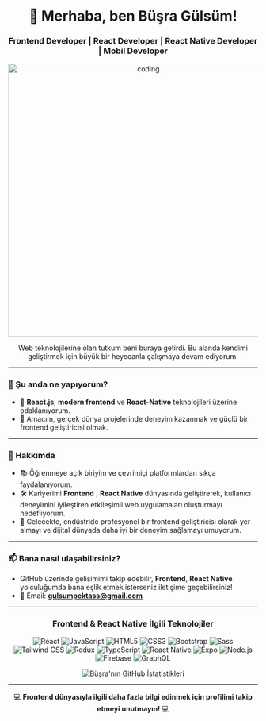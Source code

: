  <h1 align="center">👋 Merhaba, ben Büşra Gülsüm! </h1>
<h3 align="center">Frontend Developer | React Developer | React Native Developer | Mobil Developer </h3>

<p align="center">
  <img src="https://i.giphy.com/media/L1R1tvI9svkIWwpVYr/giphy.gif" alt="coding" width="550" />
</p>


<p align="center">
  Web teknolojilerine olan tutkum beni buraya getirdi. Bu alanda kendimi geliştirmek için büyük bir heyecanla çalışmaya devam ediyorum.
</p>

---

### 🌱 Şu anda ne yapıyorum?
- 🔭 **React.js**, **modern frontend** ve **React-Native** teknolojileri üzerine odaklanıyorum.
- 🎯 Amacım, gerçek dünya projelerinde deneyim kazanmak ve güçlü bir frontend geliştiricisi olmak.

---

### 💬 Hakkımda
- 📚 Öğrenmeye açık biriyim ve çevrimiçi platformlardan sıkça faydalanıyorum.
- 🛠️ Kariyerimi **Frontend** , **React Native** dünyasında geliştirerek, kullanıcı deneyimini iyileştiren etkileşimli web uygulamaları oluşturmayı hedefliyorum.
- 🚀 Gelecekte, endüstride profesyonel bir frontend geliştiricisi olarak yer almayı ve dijital dünyada daha iyi bir deneyim sağlamayı umuyorum.

---

### 📫 Bana nasıl ulaşabilirsiniz?
- GitHub üzerinde gelişimimi takip edebilir, **Frontend**, **React Native** yolculuğumda bana eşlik etmek isterseniz iletişime geçebilirsiniz!
- 📧 Email: **gulsumpektass@gmail.com**

---

<h3 align="center">Frontend & React Native İlgili Teknolojiler</h3>
<p align="center">
  <!-- Frontend Teknolojileri -->
  <img src="https://img.shields.io/badge/React-%2320232a.svg?style=for-the-badge&logo=react&logoColor=%2361DAFB" alt="React" />
  <img src="https://img.shields.io/badge/JavaScript-%23F7DF1E.svg?style=for-the-badge&logo=javascript&logoColor=black" alt="JavaScript" />
  <img src="https://img.shields.io/badge/HTML5-%23E34F26.svg?style=for-the-badge&logo=html5&logoColor=white" alt="HTML5" />
  <img src="https://img.shields.io/badge/CSS3-%231572B6.svg?style=for-the-badge&logo=css3&logoColor=white" alt="CSS3" />
  <img src="https://img.shields.io/badge/Bootstrap-%23563D7C.svg?style=for-the-badge&logo=bootstrap&logoColor=white" alt="Bootstrap" />
  <img src="https://img.shields.io/badge/Sass-%23CC6699.svg?style=for-the-badge&logo=sass&logoColor=white" alt="Sass" />
  <img src="https://img.shields.io/badge/Tailwind%20CSS-%2338B2AC.svg?style=for-the-badge&logo=tailwind-css&logoColor=white" alt="Tailwind CSS" />
  <img src="https://img.shields.io/badge/Redux-%23764ABC.svg?style=for-the-badge&logo=redux&logoColor=white" alt="Redux" />
  <img src="https://img.shields.io/badge/TypeScript-%23007ACC.svg?style=for-the-badge&logo=typescript&logoColor=white" alt="TypeScript" />

  <!-- React Native Teknolojileri -->
  <img src="https://img.shields.io/badge/React%20Native-%2320232a.svg?style=for-the-badge&logo=react&logoColor=%2361DAFB" alt="React Native" />
  <img src="https://img.shields.io/badge/Expo-%23000020.svg?style=for-the-badge&logo=expo&logoColor=white" alt="Expo" />
  <img src="https://img.shields.io/badge/Node.js-%2343853D.svg?style=for-the-badge&logo=node.js&logoColor=white" alt="Node.js" />
  <img src="https://img.shields.io/badge/Firebase-%23039BE5.svg?style=for-the-badge&logo=firebase&logoColor=white" alt="Firebase" />
  <img src="https://img.shields.io/badge/GraphQL-%23E10098.svg?style=for-the-badge&logo=graphql&logoColor=white" alt="GraphQL" />
</p>


<p align="center">
  <img src="https://github-readme-stats.vercel.app/api?username=gulsumbusra&show_icons=true&theme=radical" alt="Büşra'nın GitHub İstatistikleri" />
</p>

---

<p align="center">💻 <strong>Frontend dünyasıyla ilgili daha fazla bilgi edinmek için profilimi takip etmeyi unutmayın!</strong> 💻</p>

